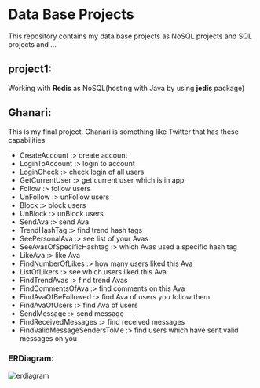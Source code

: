 # Data Base Projects
This repository contains my data base projects as NoSQL projects and SQL projects and ...<br/>
## project1:
Working with **Redis** as NoSQL(hosting with Java by using **jedis** package)<br/>
## Ghanari:
This is my final project. Ghanari is something like Twitter that has these capabilities <br/>
* CreateAccount :> create account
* LoginToAccount :> login to account
* LoginCheck :> check login of all users
* GetCurrentUser :> get current user which is in app
* Follow :> follow users
* UnFollow :> unFollow users
* Block :> block users
* UnBlock :> unBlock users
* SendAva :> send Ava
* TrendHashTag :> find trend hash tags
* SeePersonalAva :> see list of your Avas
* SeeAvasOfSpecificHashtag :> which Avas used a specific hash tag
* LikeAva :> like Ava
* FindNumberOfLikes :> how many users liked this Ava
* ListOfLikers :> see which users liked this Ava
* FindTrendAvas :> find trend Avas
* FindCommentsOfAva :> find comments on this Ava
* FindAvaOfBeFollowed :> find Ava of users you follow them
* FindAvaOfUsers :> find Ava of users
* SendMessage :> send message
* FindReceivedMessages :> find received messages
* FindValidMessageSendersToMe :> find users which have sent valid messages on you

### ERDiagram:
![erdiagram](https://github.com/JavadZandiyeh/AUT-database-projects/blob/main/ghanari_faze2/erdiagram.png)
